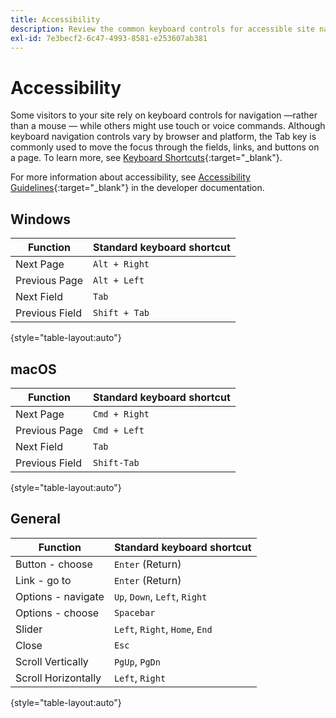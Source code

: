 ```yaml
---
title: Accessibility
description: Review the common keyboard controls for accessible site navigation for your customers.
exl-id: 7e3becf2-6c47-4993-8581-e253607ab381
---
```

# Accessibility

Some visitors to your site rely on keyboard controls for navigation —rather than a mouse — while others might use touch or voice commands. Although keyboard navigation controls vary by browser and platform, the Tab key is commonly used to move the focus through the fields, links, and buttons on a page. To learn more, see [Keyboard Shortcuts][1]{:target="_blank"}.

For more information about accessibility, see [Accessibility Guidelines][2]{:target="_blank"} in the developer documentation.

## Windows

| Function | Standard keyboard shortcut |
|--- |--- |
|Next Page|`Alt + Right`|
|Previous Page|`Alt + Left`|
|Next Field|`Tab`|
|Previous Field|`Shift + Tab`|

{style="table-layout:auto"}

## macOS

| Function | Standard keyboard shortcut |
|--- |--- |
|Next Page|`Cmd + Right`|
|Previous Page|`Cmd + Left`|
|Next Field|`Tab`|
|Previous Field|`Shift-Tab`|

{style="table-layout:auto"}

## General

| Function | Standard keyboard shortcut |
|--- |--- |
|Button - choose|`Enter` (Return)|
|Link - go to|`Enter` (Return)|
|Options - navigate|`Up`, `Down`, `Left`, `Right`|
|Options - choose|`Spacebar`|
|Slider|`Left`, `Right`, `Home`, `End`|
|Close|`Esc`|
|Scroll Vertically|`PgUp`, `PgDn`|
|Scroll Horizontally|`Left`, `Right`|

{style="table-layout:auto"}

[1]: https://en.wikipedia.org/wiki/Table_of_keyboard_shortcuts
[2]: https://developer.adobe.com/commerce/admin-developer/pattern-library/general/accessibility-guidelines/

